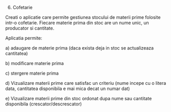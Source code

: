 6. Cofetarie

Creati o aplicatie care permite gestiunea stocului de materii prime folosite intr-o cofetarie.
Fiecare materie prima din stoc are un nume unic, un producator si cantitate.

Aplicatia permite:

a) adaugare de materie prima (daca exista deja in stoc se actualizeaza cantitatea)

b) modificare materie prima

c) stergere  materie prima

d) Vizualizare materii prime care satisfac un criteriu (nume incepe cu o litera data, cantitatea disponibila e mai mica decat un numar dat)

e) Vizualizare materii prime din stoc ordonat dupa nume sau cantitate disponibila (crescator/descrescator)